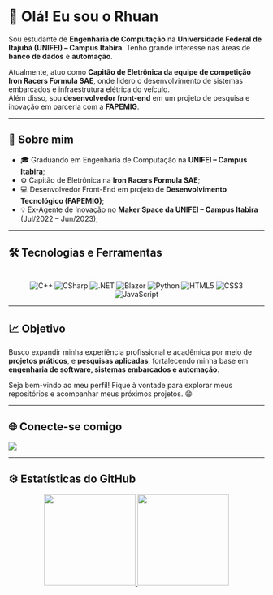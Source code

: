 # 👋 Olá! Eu sou o Rhuan  

Sou estudante de **Engenharia de Computação** na **Universidade Federal de Itajubá (UNIFEI) – Campus Itabira**. Tenho grande interesse nas áreas de **banco de dados** e **automação**.  

Atualmente, atuo como **Capitão de Eletrônica da equipe de competição Iron Racers Formula SAE**, onde lidero o desenvolvimento de sistemas embarcados e infraestrutura elétrica do veículo.  
Além disso, sou **desenvolvedor front-end** em um projeto de pesquisa e inovação em parceria com a **FAPEMIG**.    

---

## 🧠 Sobre mim  
- 🎓 Graduando em Engenharia de Computação na **UNIFEI – Campus Itabira**;  
- ⚙️ Capitão de Eletrônica na **Iron Racers Formula SAE**;  
- 💻 Desenvolvedor Front-End em projeto de **Desenvolvimento Tecnológico (FAPEMIG)**;  
- 💡 Ex-Agente de Inovação no **Maker Space da UNIFEI – Campus Itabira** (Jul/2022 – Jun/2023);

---

## 🛠️ Tecnologias e Ferramentas  
<div align="center" style="display: inline_block"><br>
  <img align="center" alt="C++" src="https://img.shields.io/badge/C%2B%2B-00599C?style=for-the-badge&logo=c%2B%2B&logoColor=white">
  <img align="center" alt="CSharp" src="https://img.shields.io/badge/C%23-239120?style=for-the-badge&logo=c-sharp&logoColor=white">
  <img align="center" alt=".NET" src="https://img.shields.io/badge/.NET-5C2D91?style=for-the-badge&logo=.net&logoColor=white">
  <img align="center" alt="Blazor" src="https://img.shields.io/badge/blazor-%235C2D91.svg?style=for-the-badge&logo=blazor&logoColor=white">
  <img align="center" alt="Python" src="https://img.shields.io/badge/python-3670A0?style=for-the-badge&logo=python&logoColor=ffdd54">
  <img align="center" alt="HTML5" src="https://img.shields.io/badge/HTML5-E34F26?style=for-the-badge&logo=html5&logoColor=white">
  <img align="center" alt="CSS3" src="https://img.shields.io/badge/CSS3-1572B6?style=for-the-badge&logo=css3&logoColor=white">
  <img align="center" alt="JavaScript" src="https://img.shields.io/badge/JavaScript-F7DF1E?style=for-the-badge&logo=javascript&logoColor=black">
</div>

---

## 📈 Objetivo  
Busco expandir minha experiência profissional e acadêmica por meio de **projetos práticos**, e **pesquisas aplicadas**, fortalecendo minha base em **engenharia de software, sistemas embarcados e automação**.  

Seja bem-vindo ao meu perfil! Fique à vontade para explorar meus repositórios e acompanhar meus próximos projetos. 😄  

---

## 🌐 Conecte-se comigo  
<div>
  <a href="www.linkedin.com/in/rhuan-pablo-malta-lage-143432202" target="_blank">
    <img src="https://img.shields.io/badge/LinkedIn-0077B5?style=for-the-badge&logo=linkedin&logoColor=white" target="_blank">
  </a>
</div>

---

## ⚙️ Estatísticas do GitHub  
<div align="center">
  <a href="https://github.com/RhuanMalta">
    <img height="180em" src="https://github-readme-stats.vercel.app/api?username=RhuanMalta&show_icons=true&theme=tokyonight&include_all_commits=true&count_private=true"/>
    <img height="180em" src="https://github-readme-stats.vercel.app/api/top-langs/?username=RhuanMalta&layout=compact&langs_count=7&theme=tokyonight"/>
  </a>
</div>
